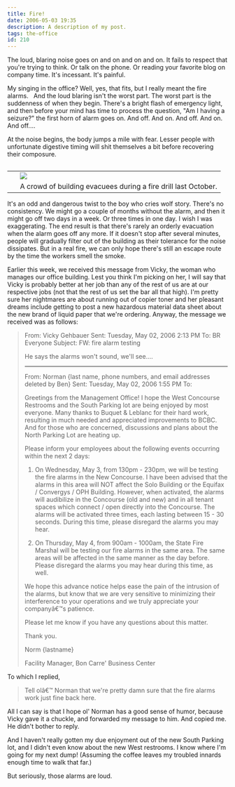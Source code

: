 ```yaml
---
title: Fire!
date: 2006-05-03 19:35
description: A description of my post.
tags: the-office
id: 210
---
```

The loud, blaring noise goes on and on and on and on.  It fails to respect that you're trying to think.  Or talk on the phone.  Or reading your favorite blog on company time.  It's incessant.  It's painful.

My singing in the office?  Well, yes, that fits, but I really meant the fire alarms.
<span class="spanEndPreview">&nbsp;</span>
And the loud blaring isn't the worst part.  The worst part is the suddenness of when they begin.  There's a bright flash of emergency light, and then before your mind has time to process the question, "Am I having a seizure?" the first horn of alarm goes on.  And off.  And on.  And off.  And on.  And off....

At the noise begins, the body jumps a mile with fear.  Lesser people with unfortunate digestive timing will shit themselves a bit before recovering their composure. 

<table cellpadding="2" align="right"><tr><td width="5" rowspan="2"><spacer type="block" width="5" height="1"></spacer></td><td><img src="/img/firedrill.jpg"/></td></tr><tr><td class="caption">A crowd of building evacuees during a fire drill last October.</td></tr></table>

It's an odd and dangerous twist to the boy who cries wolf story.  There's no consistency.  We might go a couple of months without the alarm, and then it might go off two days in a week.  Or three times in one day.  I wish I was exaggerating.  The end result is that there's rarely an orderly evacuation when the alarm goes off any more.  If it doesn't stop after several minutes, people will gradually filter out of the building as their tolerance for the noise dissipates.  But in a real fire, we can only hope there's still an escape route by the time the workers smell the smoke.

Earlier this week, we received this message from Vicky, the woman who manages  our office building.  Lest you think I'm picking on her, I will say that Vicky is probably better at her job than any of the rest of us are at our respective jobs (not that the rest of us set the bar all that high).  I'm pretty sure her nightmares are about running out of copier toner and her pleasant dreams include getting to post a new hazardous material data sheet about the new brand of liquid paper that we're ordering.  Anyway, the message we received was as follows:

<blockquote>From: Vicky Gehbauer
Sent: Tuesday, May 02, 2006 2:13 PM
To: BR Everyone
Subject: FW: fire alarm testing

 

He says the alarms won't sound, we'll see....

 
-----------------------
From: Norman {last name, phone numbers, and email addresses deleted by Ben}
Sent: Tuesday, May 02, 2006 1:55 PM
To:  

Greetings from the Management Office!  I hope the West Concourse Restrooms and the South Parking lot are being enjoyed by most everyone.  Many thanks to Buquet & Leblanc for their hard work, resulting in much needed and appreciated improvements to BCBC.  And for those who are concerned, discussions and plans about the North Parking Lot are heating up.

Please inform your employees about the following events occurring within the next 2 days:

1. On Wednesday, May 3, from 130pm - 230pm, we will be testing the fire alarms in the New Concourse.  I have been advised that the alarms in this area will NOT affect the Solo Building or the Equifax / Convergys / OPH Building.  However, when activated, the alarms will audibilize in the Concourse (old and new) and in all tenant spaces which connect / open directly into the Concourse.  The alarms will be activated three times, each lasting between 15 - 30 seconds.  During this time, please disregard the alarms you may hear. 

2. On Thursday, May 4, from 900am - 1000am, the State Fire Marshal will be testing our fire alarms in the same area.  The same areas will be affected in the same manner as the day before.  Please disregard the alarms you may hear during this time, as well.

We hope this advance notice helps ease the pain of the intrusion of the alarms, but know that we are very sensitive to minimizing their interference to your operations and we truly appreciate your companyâ€™s patience.

Please let me know if you have any questions about this matter.

Thank you.

Norm {lastname}

Facility Manager,
Bon Carre' Business Center
</blockquote>

To which I replied,

<blockquote>

Tell olâ€™ Norman that we're pretty damn sure that the fire alarms work just fine back here.

</blockquote>

All I can say is that I hope ol' Norman has a good sense of humor, because Vicky gave it a chuckle, and forwarded my message to him.  And copied me.  He didn't bother to reply.

And I haven't really gotten my due enjoyment out of the new South Parking lot, and I didn't even know about the new West restrooms.  I know where I'm going for my next dump!  (Assuming the coffee leaves my troubled innards enough time to walk that far.)

But seriously, those alarms are loud.